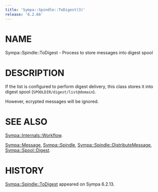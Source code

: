 ```yaml
---
title: 'Sympa::Spindle::ToDigest(3)'
release: '6.2.66'
---
```


# NAME

Sympa::Spindle::ToDigest - Process to store messages into digest spool

# DESCRIPTION

If the list is configured to perform digest delivery, this class stores it
into digest spool (`SPOOLDIR/digest/list@domain`).

However, ecrypted messages will be ignored.

# SEE ALSO

[Sympa::Internals::Workflow](./Sympa-Internals-Workflow.3.md).

[Sympa::Message](./Sympa-Message.3.md),
[Sympa::Spindle](./Sympa-Spindle.3.md), [Sympa::Spindle::DistributeMessage](./Sympa-Spindle-DistributeMessage.3.md),
[Sympa::Spool::Digest](./Sympa-Spool-Digest.3.md).

# HISTORY

[Sympa::Spindle::ToDigest](./Sympa-Spindle-ToDigest.3.md) appeared on Sympa 6.2.13.
